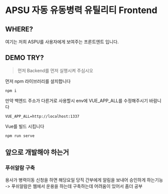 # APSU 자동 유동병력 유틸리티 Frontend


## WHERE?
여기는 저희 ASPU를 사용자에게 보여주는 프론트엔트 입니다.

## DEMO TRY?
> 먼저 Backend를 먼저 실행시켜 주심시오 

먼저 npm 라이브러리를 설치합니다

```
npm i
```

만약 백엔드 주소가 다른거로 사용할시 env에 VUE_APP_ALL를 수정해주시기 바람니다
```
VUE_APP_ALL=http://localhost:1337
```
Vue를 빌드 시킴니다

```
npm run serve
```

## 앞으로 개발해야 하는거

### 푸쉬알람 구축

용사가 병력이동 신청을 하면 해당요일 당직 간부에게 알림을 보내어 승인하게 하는기능
-> 푸쉬알람은 웹에서 운용을 하는데 구축하는데 어려움이 있어서 좀더 공부